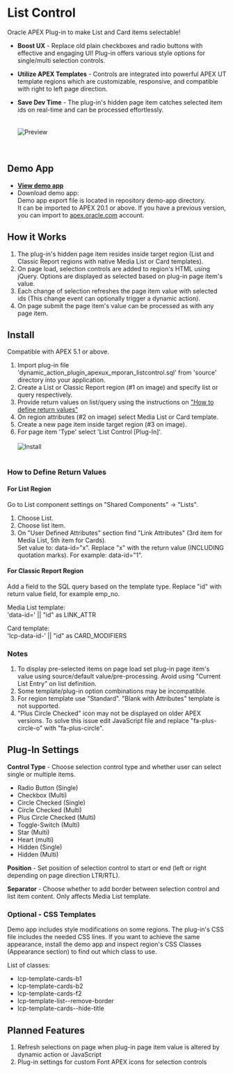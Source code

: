 
# List Control

Oracle APEX Plug-in to make List and Card items selectable!

- **Boost UX** - Replace old plain checkboxes and radio buttons with effective and engaging UI! Plug-in offers various style options for single/multi selection controls.

- **Utilize APEX Templates** - Controls are integrated into powerful APEX UT template regions which are customizable, responsive, and compatible with right to left page direction.

- **Save Dev Time** - The plug-in's hidden page item catches selected item ids on real-time and can be processed effortlessly.
<br/><br/><br/>
![Preview](https://github.com/mporan/list-control/blob/master/list-control-example.png)
<br/><br/><br/>
  
## Demo App

- **[View demo app](https://apex.oracle.com/pls/apex/poran/r/list-control)**
- Download demo app:  
Demo app export file is located in repository demo-app directory.  
It can be imported to APEX 20.1 or above. If you have a previous version, you can import to [apex.oracle.com](https://apex.oracle.com/en/) account.

## How it Works

1.  The plug-in's hidden page item resides inside target region (List and Classic Report regions with native Media List or Card templates).
1.  On page load, selection controls are added to region's HTML using jQuery. Options are displayed as selected based on plug-in page item's value.
1.  Each change of selection refreshes the page item value with selected ids (This change event can optionally trigger a dynamic action).
1.  On page submit the page item's value can be processed as with any page item.

## Install

Compatible with APEX 5.1 or above.

1.  Import plug-in file 'dynamic_action_plugin_apexux_mporan_listcontrol.sql' from 'source' directory into your application.
2.  Create a List or Classic Report region (#1 on image) and specify list or query respectively.
3.  Provide return values on list/query using the instructions on ["How to define return values"](#how-to-define-return-values)
4.  On region attributes (#2 on image) select Media List or Card template.
5.  Create a new page item inside target region (#3 on image).
6.  For page item 'Type' select 'List Control [Plug-In]'.
<br/><br/>
![Install](https://github.com/mporan/list-control/blob/master/install.png)
<br/><br/>
### How to Define Return Values

#### For List Region
Go to List component settings on "Shared Components" -> "Lists".
1.  Choose List.
2.  Choose list item.
3.  On "User Defined Attributes" section find "Link Attributes" (3rd item for Media List, 5th item for Cards).  
    Set value to: data-id="x". Replace "x" with the return value (INCLUDING quotation marks). For example: data-id="1".

#### For Classic Report Region
Add a field to the SQL query based on the template type. Replace "id" with return value field, for example emp_no.

Media List template:  
'data-id=' || "id"  as LINK_ATTR

Card template:  
'lcp-data-id-' || "id" as CARD_MODIFIERS

### Notes

1. To display pre-selected items on page load set plug-in page item's value using source/default value/pre-processing. Avoid using "Current List Entry" on list definition.
2. Some template/plug-in option combinations may be incompatible. 
3. For region template use "Standard". "Blank with Attributes" template is not supported.
4. "Plus Circle Checked" icon may not be displayed on older APEX versions. To solve this issue edit JavaScript file and replace "fa-plus-circle-o" with "fa-plus-circle".

## Plug-In Settings

**Control Type** - Choose selection control type and whether user can select single or multiple items.

-   Radio Button (Single)
-   Checkbox (Multi)
-   Circle Checked (Single)
-   Circle Checked (Multi)
-   Plus Circle Checked (Multi)
-   Toggle-Switch (Multi)
-   Star (Multi)
-   Heart (multi)
-   Hidden (Single)
-   Hidden (Multi)

**Position** - Set position of selection control to start or end (left or right depending on page direction LTR/RTL). 

**Separator** - Choose whether to add border between selection control and list item content. Only affects Media List template.

### Optional - CSS Templates
Demo app includes style modifications on some regions. The plug-in's CSS file includes the needed CSS lines. If you want to achieve the same appearance, install the demo app and inspect region's CSS Classes (Appearance section) to find out which class to use.

List of classes:

-   lcp-template-cards-b1
-   lcp-template-cards-b2
-   lcp-template-cards-f2
-   lcp-template-list--remove-border
-   lcp-template-cards--hide-title

## Planned Features
1.  Refresh selections on page when plug-in page item value is altered by dynamic action or JavaScript
1.  Plug-in settings for custom Font APEX icons for selection controls
